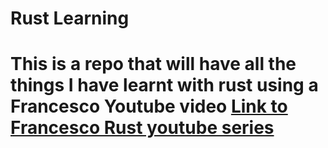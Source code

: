 # Rust Learning
# This is a repo that will have all the things I have learnt with rust using a Francesco Youtube video [Link to Francesco Rust youtube series](https://youtube.com/playlist?list=PLPoSdR46FgI412aItyJhj2bF66cudB6Qs&si=DP2HwmEXZgn1psLi)
